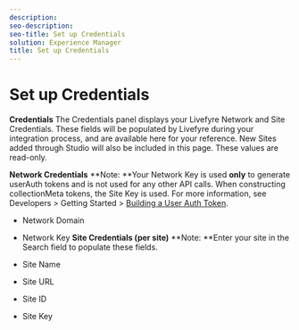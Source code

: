 ```yaml
---
description: 
seo-description: 
seo-title: Set up Credentials
solution: Experience Manager
title: Set up Credentials
---
```


# Set up Credentials

**Credentials**
The Credentials panel displays your Livefyre Network and Site Credentials. These fields will be populated by Livefyre during your integration process, and are available here for your reference. New Sites added through Studio will also be included in this page. These values are read-only.

**Network Credentials**
**Note: **Your Network Key is used **only** to generate userAuth tokens and is not used for any other API calls. When constructing collectionMeta tokens, the Site Key is used. For more information, see Developers &gt; Getting Started &gt; [Building a User Auth Token](https://answers.livefyre.com/developers/getting-started/tokens/auth/).

* Network Domain
* Network Key
**Site Credentials (per site)**
**Note: **Enter your site in the Search field to populate these fields.

* Site Name
* Site URL
* Site ID
* Site Key
